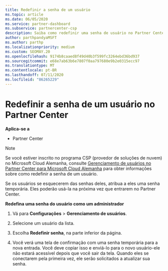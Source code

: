 ```yaml
---
title: Redefinir a senha de um usuário
ms.topic: article
ms.date: 06/05/2020
ms.service: partner-dashboard
ms.subservice: partnercenter-csp
description: Saiba como redefinir uma senha de usuário no Partner Center. Os usuários receberão uma senha temporária na próxima vez que entrarem no Partner Center.
author: parthpandyaMSFT
ms.author: parthp
ms.localizationpriority: medium
ms.custom: SEOMAY.20
ms.openlocfilehash: 9174b8caaed8f49d40b3f599fc3264ebd36bd937
ms.sourcegitcommit: e68e7ab63b6e7807f0aa797680e9b2e0315ecc97
ms.translationtype: MT
ms.contentlocale: pt-BR
ms.lasthandoff: 07/11/2020
ms.locfileid: "86265229"
---
```

# <a name="reset-a-users-password-in-partner-center"></a>Redefinir a senha de um usuário no Partner Center

**Aplica-se a**

- Partner Center

> [!NOTE]  
> Se você estiver inscrito no programa CSP (provedor de soluções de nuvem) no Microsoft Cloud Alemanha, consulte [Gerenciamento de usuários no Partner Center para Microsoft Cloud Alemanha](user-management-in-partner-center-for-microsoft-cloud-germany.md) para obter informações sobre como redefinir a senha de um usuário.

Se os usuários se esquecerem das senhas deles, atribua a eles uma senha temporária. Eles poderão usá-la na próxima vez que entrarem no Partner Center.

**Redefina uma senha do usuário como um administrador**

1. Vá para **Configurações** &gt; **Gerenciamento de usuários**.

2. Selecione um usuário da lista.

3. Escolha **Redefinir senha**, na parte inferior da página.

4. Você verá uma tela de confirmação com uma senha temporária para a nova entrada. Você deve copiar isso e enviá-lo para o novo usuário-ele não estará acessível depois que você sair da tela. Quando eles se conectarem pela primeira vez, ele serão solicitados a atualizar sua senha.

